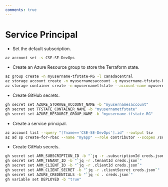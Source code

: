 ```yaml
---
comments: true
---
```

# Service Principal

- Set the default subscription.

```bash
az account set -s CSE-SE-DevOps
```

- Create an Azure Resource group to store the Terraform state.

```bash
az group create -n myusername-tfstate-RG -l canadacentral
az storage account create -n myusernamesaccount -g myusername-tfstate-RG -l canadacentral --sku Standard_LRS
az storage container create -n myusernametfstate --account-name myusernamesaccount --auth-mode login
```

- Create GitHub secrets.

```bash
gh secret set AZURE_STORAGE_ACCOUNT_NAME -b "myusernamesaccount"
gh secret set TFSTATE_CONTAINER_NAME -b "myusernametfstate"
gh secret set AZURE_RESOURCE_GROUP_NAME -b "myusername-tfstate-RG"
```

- Create a service principal.

```bash
az account list --query "[?name=='CSE-SE-DevOps'].id" --output tsv
az ad sp create-for-rbac --name "myapp" --role contributor --scopes /subscriptions/{subscription-id} --json-auth > creds.json
```

- Create GitHub secrets.

```bash
gh secret set ARM_SUBSCRIPTION_ID -b "`jq -r .subscriptionId creds.json`"
gh secret set ARM_TENANT_ID -b "`jq -r .tenantId creds.json`"
gh secret set ARM_CLIENT_ID -b "`jq -r .clientId creds.json`"
gh secret set ARM_CLIENT_SECRET -b "`jq -r .clientSecret creds.json`"
gh secret set AZURE_CREDENTIALS -b "`jq -c . creds.json`"
gh variable set DEPLOYED -b "true"
```
